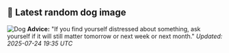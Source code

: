 ## 🐶 Latest random dog image
![Dog](https://images.dog.ceo/breeds/retriever-chesapeake/n02099849_263.jpg)
**Advice:** "If you find yourself distressed about something, ask yourself if it will still matter tomorrow or next week or next month."
*Updated: 2025-07-24 19:35 UTC*
